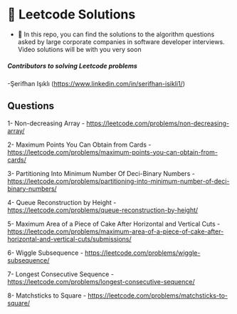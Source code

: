 # 🚀 Leetcode Solutions

- 🔭 In this repo, you can find the solutions to the algorithm questions asked by large corporate companies in software developer interviews. Video solutions will be with you very soon

##### Contributors to solving Leetcode problems

-Şerifhan Işıklı (https://www.linkedin.com/in/serifhan-isikli1/)

## Questions

1- Non-decreasing Array - https://leetcode.com/problems/non-decreasing-array/

2- Maximum Points You Can Obtain from Cards - https://leetcode.com/problems/maximum-points-you-can-obtain-from-cards/

3- Partitioning Into Minimum Number Of Deci-Binary Numbers - https://leetcode.com/problems/partitioning-into-minimum-number-of-deci-binary-numbers/

4- Queue Reconstruction by Height - https://leetcode.com/problems/queue-reconstruction-by-height/

5- Maximum Area of a Piece of Cake After Horizontal and Vertical Cuts - https://leetcode.com/problems/maximum-area-of-a-piece-of-cake-after-horizontal-and-vertical-cuts/submissions/

6- Wiggle Subsequence - https://leetcode.com/problems/wiggle-subsequence/

7-  Longest Consecutive Sequence - https://leetcode.com/problems/longest-consecutive-sequence/

8- Matchsticks to Square - https://leetcode.com/problems/matchsticks-to-square/